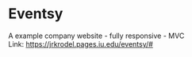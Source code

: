 # Eventsy
A example company website - fully responsive - MVC<br/>
Link: https://jrkrodel.pages.iu.edu/eventsy/#
